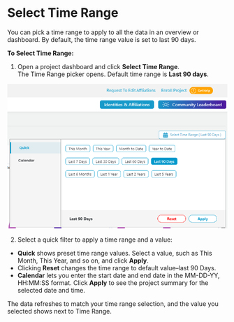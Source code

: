 # Select Time Range

You can pick a time range to apply to all the data in an overview or dashboard. By default, the time range value is set to last 90 days.

**To Select Time Range:**

1. Open a project dashboard and click **Select Time Range**.  
    The Time Range picker opens. Default time range is **Last 90 days**.

![Select Time Range](../../.gitbook/assets/select-time-range.png)

2. Select a quick filter to apply a time range and a value:

* **Quick** shows preset time range values. Select a value, such as This Month, This Year, and so on, and click **Apply**.
* Clicking **Reset** changes the time range to default value–last 90 Days.
* **Calendar** lets you enter the start date and end date in the MM-DD-YY, HH:MM:SS format. Click **Apply** to see the project summary for the selected date and time.

The data refreshes to match your time range selection, and the value you selected shows next to Time Range.

